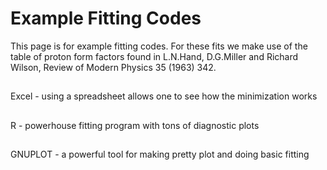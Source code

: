 # Example Fitting Codes

This page is for example fitting codes.    For these fits we make use of the table of proton form factors
found in L.N.Hand, D.G.Miller and Richard Wilson, Review of Modern Physics 35 (1963) 342.

##

Excel - using a spreadsheet allows one to see how the minimization works

##

R - powerhouse fitting program with tons of diagnostic plots

##

GNUPLOT - a powerful tool for making pretty plot and doing basic fitting
